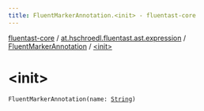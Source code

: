 ```yaml
---
title: FluentMarkerAnnotation.<init> - fluentast-core
---
```


[fluentast-core](../../index.html) / [at.hschroedl.fluentast.ast.expression](../index.html) / [FluentMarkerAnnotation](index.html) / [&lt;init&gt;](.)

# &lt;init&gt;

`FluentMarkerAnnotation(name: `[`String`](https://kotlinlang.org/api/latest/jvm/stdlib/kotlin/-string/index.html)`)`
